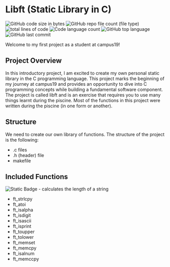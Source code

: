 # Libft (Static Library in C)
<p >
	<img alt="GitHub code size in bytes" src="https://img.shields.io/github/languages/code-size/P-Claus/libft?color=blueviolet" />
  	<img alt="GitHub repo file count (file type)" src="https://img.shields.io/github/directory-file-count/P-Claus/libft"/>
	<img alt="total lines of code" src="https://sloc.xyz/github/P-Claus/libft/" />
	<img alt="Code language count" src="https://img.shields.io/github/languages/count/P-Claus/libft?color=blue" />
	<img alt="GitHub top language" src="https://img.shields.io/github/languages/top/P-Claus/libft?color=blue" />
	<img alt="GitHub last commit" src="https://img.shields.io/github/last-commit/P-Claus/libft?color=brightgreen" />
	
</p>

Welcome to my first project as a student at campus19!

## Project Overview

In this introductory project, I am excited to create my own personal static library in the C programming language. This project marks the beginning of my journey at campus19 and provides an opportunity to dive into C programming concepts while building a fundamental software component.<br>
The project is called libft and is an exercise that requires you to use many things learnt during the piscine. Most of the functions in this project were written during the piscine (in one form or another).
## Structure
We need to create our own library of functions. The structure of the project is the following:
* .c files
* .h (header) file
* makefile

## Included Functions
<img alt="Static Badge" src="https://img.shields.io/badge/ft__strlen-008F11"> - calculates the length of a string

* ft_strlcpy
* ft_atoi
* ft_isalpha
* ft_isdigit
* ft_isascii
* ft_isprint
* ft_toupper
* ft_tolower
* ft_memset
* ft_memcpy
* ft_isalnum
* ft_memccpy
